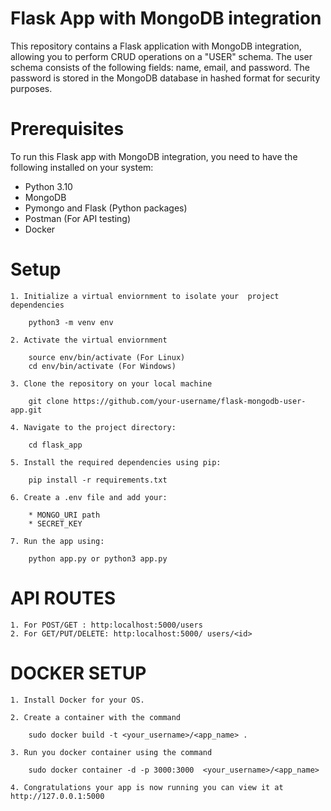
# Flask App with MongoDB integration

This repository contains a Flask application with MongoDB integration, allowing you to perform CRUD operations on a "USER" schema. The user schema consists of the following fields: name, email, and password. The password is stored in the MongoDB database in hashed format for security purposes.

# Prerequisites

To run this Flask app with MongoDB integration, you need to have the following installed on your system:

* Python 3.10
* MongoDB
* Pymongo and Flask (Python packages)
* Postman (For API testing)
* Docker

# Setup
    1. Initialize a virtual enviornment to isolate your  project dependencies

        python3 -m venv env

    2. Activate the virtual enviornment

        source env/bin/activate (For Linux)
        cd env/bin/activate (For Windows)

    3. Clone the repository on your local machine

        git clone https://github.com/your-username/flask-mongodb-user-app.git

    4. Navigate to the project directory:

        cd flask_app

    5. Install the required dependencies using pip:

        pip install -r requirements.txt

    6. Create a .env file and add your:

        * MONGO_URI path
        * SECRET_KEY

    7. Run the app using:

        python app.py or python3 app.py
    

# API ROUTES

    1. For POST/GET : http:localhost:5000/users
    2. For GET/PUT/DELETE: http:localhost:5000/ users/<id>

# DOCKER SETUP

    1. Install Docker for your OS.

    2. Create a container with the command

        sudo docker build -t <your_username>/<app_name> .

    3. Run you docker container using the command

        sudo docker container -d -p 3000:3000  <your_username>/<app_name>

    4. Congratulations your app is now running you can view it at http://127.0.0.1:5000